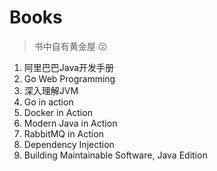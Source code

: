 # Books

> 书中自有黄金屋 :kissing:

1. 阿里巴巴Java开发手册
2. Go Web Programming
3. 深入理解JVM
4. Go in action
5. Docker in Action
6. Modern Java in Action
7. RabbitMQ in Action
8. Dependency Injection
9. Building Maintainable Software, Java Edition
 
